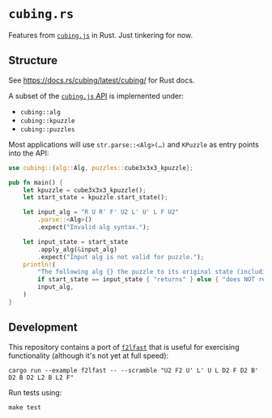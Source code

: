 # `cubing.rs`

Features from [`cubing.js`](https://github.com/cubing/cubing.js) in Rust. Just tinkering for now.

## Structure

See <https://docs.rs/cubing/latest/cubing/> for Rust docs.

A subset of the [`cubing.js` API](https://js.cubing.net/cubing/api/) is implemented under:

- `cubing::alg`
- `cubing::kpuzzle`
- `cubing::puzzles`

Most applications will use `str.parse::<Alg>(…)` and `KPuzzle` as entry points into the API:

```rust
use cubing::{alg::Alg, puzzles::cube3x3x3_kpuzzle};

pub fn main() {
    let kpuzzle = cube3x3x3_kpuzzle();
    let start_state = kpuzzle.start_state();

    let input_alg = "R U R' F' U2 L' U' L F U2"
        .parse::<Alg>()
        .expect("Invalid alg syntax.");

    let input_state = start_state
        .apply_alg(&input_alg)
        .expect("Input alg is not valid for puzzle.");
    println!(
        "The following alg {} the puzzle to its original state (including center orientation): {}",
        if start_state == input_state { "returns" } else { "does NOT return" },
        input_alg,
    )
}
```

## Development

This repository contains a port of [`f2lfast`](https://github.com/cubing/f2lfast) that is useful for exercising functionality (although it's not yet at full speed):

``` shell
cargo run --example f2lfast -- --scramble "U2 F2 U' L' U L D2 F D2 B' D2 B D2 L2 B L2 F"
```

Run tests using:

```shell
make test
```
